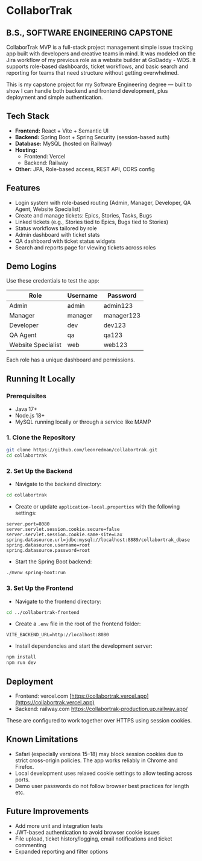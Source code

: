 
# CollaborTrak
## B.S., SOFTWARE ENGINEERING CAPSTONE
CollaborTrak MVP is a full-stack project management simple issue tracking app built with developers and creative teams in mind. It was modeled on the Jira workflow of my previous role as a website builder at GoDaddy - WDS. It supports role-based dashboards, ticket workflows, and basic search and reporting for teams that need structure without getting overwhelmed.

This is my capstone project for my Software Engineering degree — built to show I can handle both backend and frontend development, plus deployment and simple authentication.


## Tech Stack

- **Frontend:** React + Vite + Semantic UI
- **Backend:** Spring Boot + Spring Security (session-based auth)
- **Database:** MySQL (hosted on Railway)
- **Hosting:**
    - Frontend: Vercel
    - Backend: Railway
- **Other:** JPA, Role-based access, REST API, CORS config

## Features

- Login system with role-based routing (Admin, Manager, Developer, QA Agent, Website Specialist)
- Create and manage tickets: Epics, Stories, Tasks, Bugs
- Linked tickets (e.g., Stories tied to Epics, Bugs tied to Stories)
- Status workflows tailored by role
- Admin dashboard with ticket stats
- QA dashboard with ticket status widgets
- Search and reports page for viewing tickets across roles

## Demo Logins

Use these credentials to test the app:

| Role               | Username | Password   |
|--------------------|----------|------------|
| Admin              | admin    | admin123   |
| Manager            | manager  | manager123 |
| Developer          | dev      | dev123     |
| QA Agent           | qa       | qa123      |
| Website Specialist | web      | web123     |

Each role has a unique dashboard and permissions.

## Running It Locally

### Prerequisites

- Java 17+
- Node.js 18+
- MySQL running locally or through a service like MAMP

### 1. Clone the Repository

```bash
git clone https://github.com/leonredman/collabortrak.git
cd collabortrak
```

### 2. Set Up the Backend

- Navigate to the backend directory:

```bash
cd collabortrak
```

- Create or update `application-local.properties` with the following settings:

```properties
server.port=8080
server.servlet.session.cookie.secure=false
server.servlet.session.cookie.same-site=Lax
spring.datasource.url=jdbc:mysql://localhost:8889/collabortrak_dbase
spring.datasource.username=root
spring.datasource.password=root
```

- Start the Spring Boot backend:

```bash
./mvnw spring-boot:run
```

### 3. Set Up the Frontend

- Navigate to the frontend directory:

```bash
cd ../collabortrak-frontend
```

- Create a `.env` file in the root of the frontend folder:

```env
VITE_BACKEND_URL=http://localhost:8080
```

- Install dependencies and start the development server:

```bash
npm install
npm run dev
```

## Deployment

- Frontend: vercel.com [https://collabortrak.vercel.app](https://collabortrak.vercel.app)
- Backend: railway.com https://collabortrak-production.up.railway.app/

These are configured to work together over HTTPS using session cookies.

## Known Limitations

- Safari (especially versions 15–18) may block session cookies due to strict cross-origin policies. The app works reliably in Chrome and Firefox.
- Local development uses relaxed cookie settings to allow testing across ports.
- Demo user passwords do not follow browser best practices for length etc.

## Future Improvements

- Add more unit and integration tests
- JWT-based authentication to avoid browser cookie issues
- File upload, ticket history/logging, email notifications and ticket commenting 
- Expanded reporting and filter options
